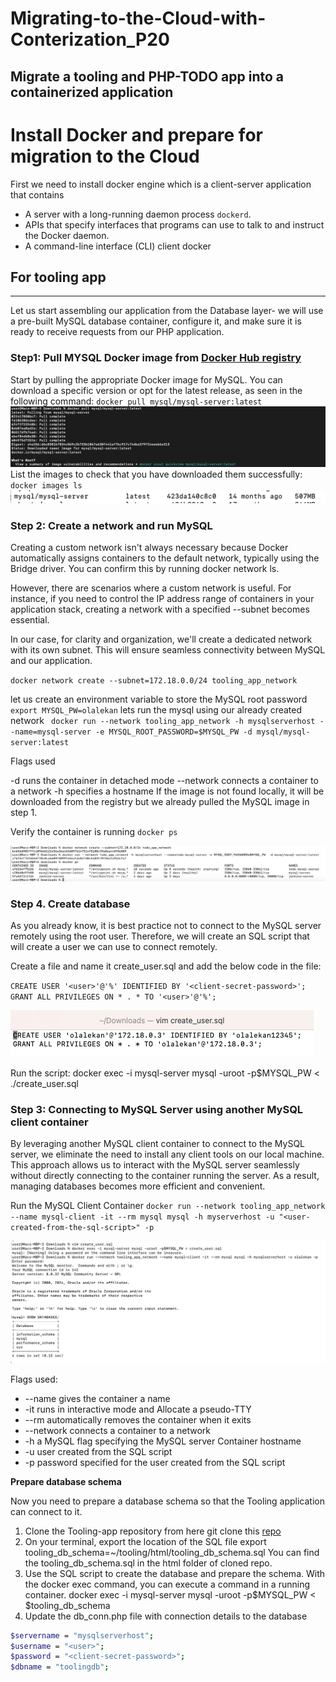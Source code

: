 # Migrating-to-the-Cloud-with-Conterization_P20
## Migrate a tooling and PHP-TODO app into a containerized application
# Install Docker and prepare for migration to the Cloud
 First we need to install docker engine which is a client-server application that contains 
 - A server with a long-running daemon process `dockerd`.
- APIs that specify interfaces that programs can use to talk to and instruct the Docker daemon.
- A command-line interface (CLI) client docker
## For tooling app
-------------
Let us start assembling our application from the Database layer- we will use a pre-built MySQL database container, configure it, and make sure it is ready to receive requests from our PHP application.
### Step1: Pull MYSQL Docker image from [Docker Hub registry](https://hub.docker.com/)
Start by pulling the appropriate Docker image for MySQL. You can download a specific version or opt for the latest release, as seen in the following command:
`docker pull mysql/mysql-server:latest` 
![sqlpull](images/sqlpull.png)
List the images to check that you have downloaded them successfully:
`docker images ls`
![sql-image](images/imagesql.png)

### Step 2: Create a network and run MySQL
Creating a custom network isn't always necessary because Docker automatically assigns containers to the default network, typically using the Bridge driver. You can confirm this by running docker network ls.

However, there are scenarios where a custom network is useful. For instance, if you need to control the IP address range of containers in your application stack, creating a network with a specified --subnet becomes essential.

In our case, for clarity and organization, we'll create a dedicated network with its own subnet. This will ensure seamless connectivity between MySQL and our application.

`docker network create --subnet=172.18.0.0/24 tooling_app_network`

let us create an environment variable to store the MySQL root password 
`export MYSQL_PW=olalekan`
 lets run the mysql using our already created network 
 ` docker run --network tooling_app_network -h mysqlserverhost --name=mysql-server -e MYSQL_ROOT_PASSWORD=$MYSQL_PW -d mysql/mysql-server:latest`

Flags used

-d runs the container in detached mode
--network connects a container to a network
-h specifies a hostname
If the image is not found locally, it will be downloaded from the registry but we already pulled the MySQL image in step 1.

Verify the container is running
`docker ps`

![dockerps](images/dockerps.png)
### Step 4. Create database

As you already know, it is best practice not to connect to the MySQL server remotely using the root user. Therefore, we will create an SQL script that will create a user we can use to connect remotely.

Create a file and name it create_user.sql and add the below code in the file:

`CREATE USER '<user>'@'%' IDENTIFIED BY '<client-secret-password>';
GRANT ALL PRIVILEGES ON * . * TO '<user>'@'%';`

![create-user](images/create-user.png)

Run the script:
docker exec -i mysql-server mysql -uroot -p$MYSQL_PW < ./create_user.sql

### Step 3: Connecting to MySQL Server using another MySQL client container

By leveraging another MySQL client container to connect to the MySQL server, we eliminate the need to install any client tools on our local machine. This approach allows us to interact with the MySQL server seamlessly without directly connecting to the container running the server. As a result, managing databases becomes more efficient and convenient.

Run the MySQL Client Container
`docker run --network tooling_app_network --name mysql-client -it --rm mysql mysql -h myserverhost -u "<user-created-from-the-sql-script>" -p`

![show-database](images/showdb.png)



Flags used:
- --name gives the container a name
- -it runs in interactive mode and Allocate a pseudo-TTY
- --rm automatically removes the container when it exits
- 	--network connects a container to a network
-	-h a MySQL flag specifying the MySQL server Container hostname
-	-u user created from the SQL script
-	-p password specified for the user created from the SQL script


**Prepare database schema**

Now you need to prepare a database schema so that the Tooling application can connect to it.
1.	Clone the Tooling-app repository from here 
git clone this [repo](https://github.com/babslekson/tooling.git)
2.	On your terminal, export the location of the SQL file
export tooling_db_schema=~/tooling/html/tooling_db_schema.sql
You can find the tooling_db_schema.sql in the html folder of cloned repo.
3.	Use the SQL script to create the database and prepare the schema. With the docker exec command, you can execute a command in a running container.
docker exec -i mysql-server mysql -uroot -p$MYSQL_PW < $tooling_db_schema
4.	Update the db_conn.php file with connection details to the database
```bash
$servername = "mysqlserverhost";
$username = "<user>";
$password = "<client-secret-password>";
$dbname = "toolingdb";
```


